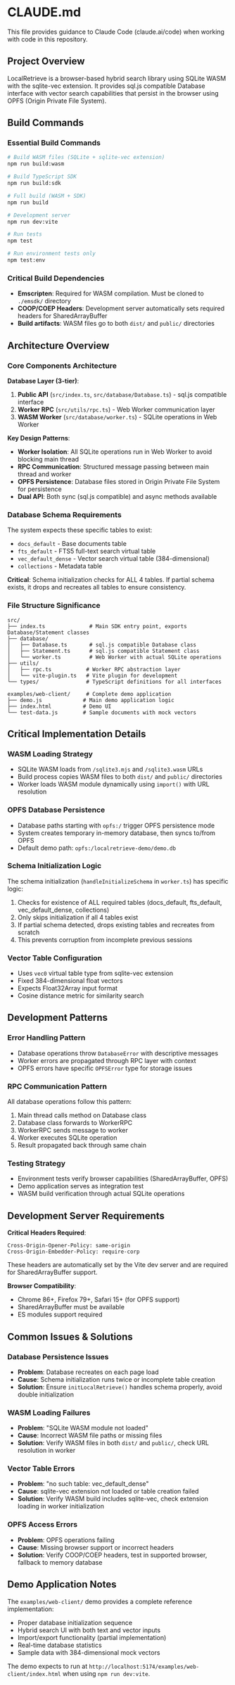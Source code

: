 # CLAUDE.md

This file provides guidance to Claude Code (claude.ai/code) when working with code in this repository.

## Project Overview

LocalRetrieve is a browser-based hybrid search library using SQLite WASM with the sqlite-vec extension. It provides sql.js compatible Database interface with vector search capabilities that persist in the browser using OPFS (Origin Private File System).

## Build Commands

### Essential Build Commands
```bash
# Build WASM files (SQLite + sqlite-vec extension)
npm run build:wasm

# Build TypeScript SDK
npm run build:sdk

# Full build (WASM + SDK)
npm run build

# Development server
npm run dev:vite

# Run tests
npm test

# Run environment tests only
npm test:env
```

### Critical Build Dependencies
- **Emscripten**: Required for WASM compilation. Must be cloned to `./emsdk/` directory
- **COOP/COEP Headers**: Development server automatically sets required headers for SharedArrayBuffer
- **Build artifacts**: WASM files go to both `dist/` and `public/` directories

## Architecture Overview

### Core Components Architecture

**Database Layer (3-tier)**:
1. **Public API** (`src/index.ts`, `src/database/Database.ts`) - sql.js compatible interface
2. **Worker RPC** (`src/utils/rpc.ts`) - Web Worker communication layer
3. **WASM Worker** (`src/database/worker.ts`) - SQLite operations in Web Worker

**Key Design Patterns**:
- **Worker Isolation**: All SQLite operations run in Web Worker to avoid blocking main thread
- **RPC Communication**: Structured message passing between main thread and worker
- **OPFS Persistence**: Database files stored in Origin Private File System for persistence
- **Dual API**: Both sync (sql.js compatible) and async methods available

### Database Schema Requirements

The system expects these specific tables to exist:
- `docs_default` - Base documents table
- `fts_default` - FTS5 full-text search virtual table
- `vec_default_dense` - Vector search virtual table (384-dimensional)
- `collections` - Metadata table

**Critical**: Schema initialization checks for ALL 4 tables. If partial schema exists, it drops and recreates all tables to ensure consistency.

### File Structure Significance

```
src/
├── index.ts              # Main SDK entry point, exports Database/Statement classes
├── database/
│   ├── Database.ts       # sql.js compatible Database class
│   ├── Statement.ts      # sql.js compatible Statement class
│   └── worker.ts         # Web Worker with actual SQLite operations
├── utils/
│   ├── rpc.ts           # Worker RPC abstraction layer
│   └── vite-plugin.ts   # Vite plugin for development
└── types/               # TypeScript definitions for all interfaces

examples/web-client/     # Complete demo application
├── demo.js             # Main demo application logic
├── index.html          # Demo UI
└── test-data.js        # Sample documents with mock vectors
```

## Critical Implementation Details

### WASM Loading Strategy
- SQLite WASM loads from `/sqlite3.mjs` and `/sqlite3.wasm` URLs
- Build process copies WASM files to both `dist/` and `public/` directories
- Worker loads WASM module dynamically using `import()` with URL resolution

### OPFS Database Persistence
- Database paths starting with `opfs:/` trigger OPFS persistence mode
- System creates temporary in-memory database, then syncs to/from OPFS
- Default demo path: `opfs:/localretrieve-demo/demo.db`

### Schema Initialization Logic
The schema initialization (`handleInitializeSchema` in `worker.ts`) has specific logic:
1. Checks for existence of ALL required tables (docs_default, fts_default, vec_default_dense, collections)
2. Only skips initialization if all 4 tables exist
3. If partial schema detected, drops existing tables and recreates from scratch
4. This prevents corruption from incomplete previous sessions

### Vector Table Configuration
- Uses `vec0` virtual table type from sqlite-vec extension
- Fixed 384-dimensional float vectors
- Expects Float32Array input format
- Cosine distance metric for similarity search

## Development Patterns

### Error Handling Pattern
- Database operations throw `DatabaseError` with descriptive messages
- Worker errors are propagated through RPC layer with context
- OPFS errors have specific `OPFSError` type for storage issues

### RPC Communication Pattern
All database operations follow this pattern:
1. Main thread calls method on Database class
2. Database class forwards to WorkerRPC
3. WorkerRPC sends message to worker
4. Worker executes SQLite operation
5. Result propagated back through same chain

### Testing Strategy
- Environment tests verify browser capabilities (SharedArrayBuffer, OPFS)
- Demo application serves as integration test
- WASM build verification through actual SQLite operations

## Development Server Requirements

**Critical Headers Required**:
```
Cross-Origin-Opener-Policy: same-origin
Cross-Origin-Embedder-Policy: require-corp
```

These headers are automatically set by the Vite dev server and are required for SharedArrayBuffer support.

**Browser Compatibility**:
- Chrome 86+, Firefox 79+, Safari 15+ (for OPFS support)
- SharedArrayBuffer must be available
- ES modules support required

## Common Issues & Solutions

### Database Persistence Issues
- **Problem**: Database recreates on each page load
- **Cause**: Schema initialization runs twice or incomplete table creation
- **Solution**: Ensure `initLocalRetrieve()` handles schema properly, avoid double initialization

### WASM Loading Failures
- **Problem**: "SQLite WASM module not loaded"
- **Cause**: Incorrect WASM file paths or missing files
- **Solution**: Verify WASM files in both `dist/` and `public/`, check URL resolution in worker

### Vector Table Errors
- **Problem**: "no such table: vec_default_dense"
- **Cause**: sqlite-vec extension not loaded or table creation failed
- **Solution**: Verify WASM build includes sqlite-vec, check extension loading in worker initialization

### OPFS Access Errors
- **Problem**: OPFS operations failing
- **Cause**: Missing browser support or incorrect headers
- **Solution**: Verify COOP/COEP headers, test in supported browser, fallback to memory database

## Demo Application Notes

The `examples/web-client/` demo provides a complete reference implementation:
- Proper database initialization sequence
- Hybrid search UI with both text and vector inputs
- Import/export functionality (partial implementation)
- Real-time database statistics
- Sample data with 384-dimensional mock vectors

The demo expects to run at `http://localhost:5174/examples/web-client/index.html` when using `npm run dev:vite`.